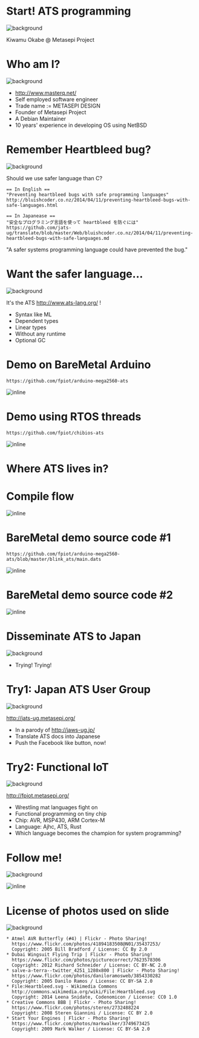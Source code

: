 # Start! ATS programming
![background](img/start.png)

Kiwamu Okabe @ Metasepi Project

# Who am I?
![background](img/enjoy.png)

* http://www.masterq.net/
* Self employed software engineer
* Trade name := METASEPI DESIGN
* Founder of Metasepi Project
* A Debian Maintainer
* 10 years' experience in developing OS using NetBSD

# Remember Heartbleed bug?
![background](img/heartbleed.png)

Should we use safer language than C?

~~~
== In English ==
"Preventing heartbleed bugs with safe programming languages"
http://bluishcoder.co.nz/2014/04/11/preventing-heartbleed-bugs-with-safe-languages.html

== In Japanease ==
"安全なプログラミング言語を使って heartbleed を防ぐには"
https://github.com/jats-ug/translate/blob/master/Web/bluishcoder.co.nz/2014/04/11/preventing-heartbleed-bugs-with-safe-languages.md
~~~

"A safer systems programming language could have prevented the bug."

# Want the safer language...
![background](img/ats_hongwei.png)

It's the ATS http://www.ats-lang.org/ !

* Syntax like ML
* Dependent types
* Linear types
* Without any runtime
* Optional GC

# Demo on BareMetal Arduino

~~~
https://github.com/fpiot/arduino-mega2560-ats
~~~

![inline](draw/demo_BareMetal.png)

# Demo using RTOS threads

~~~
https://github.com/fpiot/chibios-ats
~~~

![inline](draw/demo_rtos.png)

# Where ATS lives in?

# Compile flow

![inline](draw/flow.png)

# BareMetal demo source code #1

~~~
https://github.com/fpiot/arduino-mega2560-ats/blob/master/blink_ats/main.dats
~~~

![inline](img/demo_code1.png)

# BareMetal demo source code #2

![inline](img/demo_code2.png)

# Disseminate ATS to Japan
![background](img/wingsuit.png)

* Trying! Trying!

# Try1: Japan ATS User Group
![background](img/jats-ug_like.png)

http://jats-ug.metasepi.org/

* In a parody of http://jaws-ug.jp/
* Translate ATS docs into Japanese
* Push the Facebook like button, now!

# Try2: Functional IoT
![background](img/make_avr.png)

http://fpiot.metasepi.org/

* Wrestling mat languages fight on
* Functional programming on tiny chip
* Chip: AVR, MSP430, ARM Cortex-M
* Language: Ajhc, ATS, Rust
* Which language becomes the champion for system programming?

# Follow me!
![background](img/twitter.png)

![inline](img/twitter_jats-ug.png)

# License of photos used on slide
![background](img/love_cc.png)

```
* Atmel AVR Butterfly (#4) | Flickr - Photo Sharing!
  https://www.flickr.com/photos/41894183508@N01/35437253/
  Copyright: 2005 Bill Bradford / License: CC By 2.0
* Dubai Wingsuit Flying Trip | Flickr - Photo Sharing!
  https://www.flickr.com/photos/picturecorrect/7623578306
  Copyright: 2012 Richard Schneider / License: CC BY-NC 2.0
* salve-a-terra--twitter_4251_1280x800 | Flickr - Photo Sharing!
  https://www.flickr.com/photos/daniloramosweb/3854330282
  Copyright: 2005 Danilo Ramos / License: CC BY-SA 2.0
* File:Heartbleed.svg - Wikimedia Commons
  http://commons.wikimedia.org/wiki/File:Heartbleed.svg
  Copyright: 2014 Leena Snidate, Codenomicon / License: CC0 1.0
* Creative Commons BBB | Flickr - Photo Sharing!
  https://www.flickr.com/photos/steren/2732488224
  Copyright: 2008 Steren Giannini / License: CC BY 2.0
* Start Your Engines | Flickr - Photo Sharing!
  https://www.flickr.com/photos/markwalker/3749673425
  Copyright: 2009 Mark Walker / License: CC BY-SA 2.0
```
